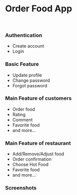 <h1> Order Food App </h1>
<br>
<h3>Authentication</h3>
<ul>
<li>Create account</li>
<li>Login</li>
</ul>
<h3>Basic Feature</h3>
<ul>
<li>Update profile</li>
<li>Change password</li>
<li>Forgot password</li>
</ul>
<h3>Main Feature of customers</h3>
<ul>
<li>Order food</li>
<li>Rating</li>
<li>Comment</li>
<li>Favorite food</li>
<li>and more...</li>
</ul>
<h3>Main Feature of restaurant</h3>
<ul>
<li>Add/Remove/Adjust food</li>
<li>Order confirmation</li>
<li>Choose Hot Food</li>
<li>Favorite food</li>
<li>and more...</li>
</ul>

<h3>Screenshots</h3>
<br>
<img src="/screenshot/welcom.PNG" alt="">
<img src="/screenshot/login.PNG" alt="">
<img src="/screenshot/main.PNG" alt="">
<img src="/screenshot/main1.PNG" alt="">
<img src="/screenshot/food_detail.PNG" alt="">
<img src="/screenshot/rating.PNG" alt="">
<img src="/screenshot/list_cmt.PNG" alt="">
<img src="/screenshot/fav_food.PNG" alt="">
<img src="/screenshot/cart.PNG" alt="">
<img src="/screenshot/order.PNG" alt="">
<img src="/screenshot/search_food.PNG" alt="">
<img src="/screenshot/change_pass.PNG" alt="">
<img src="/screenshot/profile.PNG" alt="">
